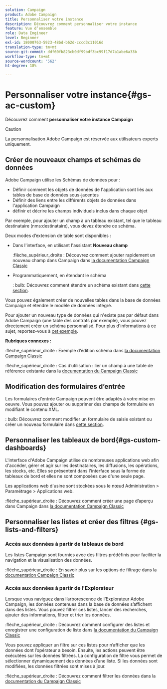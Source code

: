 ```yaml
---
solution: Campaign
product: Adobe Campaign
title: Personnaliser votre instance
description: Découvrez comment personnaliser votre instance
feature: Vue d’ensemble
role: Data Engineer
level: Beginner
exl-id: 18000763-5923-48bd-b62d-cccd3c11016d
translation-type: tm+mt
source-git-commit: ddf60fb823cb0df99bdf3bc99f17d7a1abe6a33b
workflow-type: tm+mt
source-wordcount: '562'
ht-degree: 18%

---
```


# Personnaliser votre instance{#gs-ac-custom}

Découvrez comment **personnaliser votre instance Campaign**

>[!CAUTION]
>
>La personnalisation Adobe Campaign est réservée aux utilisateurs experts uniquement.

## Créer de nouveaux champs et schémas de données

Adobe Campaign utilise les Schémas de données pour :

* Définir comment les objets de données de l&#39;application sont liés aux tables de base de données sous-jacentes
* Définir des liens entre les différents objets de données dans l&#39;application Campaign
* définir et décrire les champs individuels inclus dans chaque objet

Par exemple, pour ajouter un champ à un tableau existant, tel que le tableau destinataire (nms:destinataire), vous devez étendre ce schéma.

Deux modes d’extension de table sont disponibles :

* Dans l&#39;interface, en utilisant l&#39;assistant **Nouveau champ**

   :flèche_supérieur_droite : Découvrez comment ajouter rapidement un nouveau champ dans Campaign dans [la documentation Campaign Classic](https://experienceleague.adobe.com/docs/campaign-classic/using/configuring-campaign-classic/editing-schemas/new-field-wizard.html?lang=en#configuring-campaign-classic)

* Programmatiquement, en étendant le schéma

   : bulb: Découvrez comment étendre un schéma existant dans [cette section](../dev/extend-schema.md).


Vous pouvez également créer de nouvelles tables dans la base de données Campaign et étendre le modèle de données intégré.

Pour ajouter un nouveau type de données qui n&#39;existe pas par défaut dans Adobe Campaign (une table des contrats par exemple), vous pouvez directement créer un schéma personnalisé. Pour plus d&#39;informations à ce sujet, reportez-vous à [cet exemple](../dev/create-schema.md#example--creating-a-contract-table).

**Rubriques connexes :**

:flèche_supérieur_droite : Exemple d’édition schéma dans [la documentation Campaign Classic](https://experienceleague.adobe.com/docs/campaign-classic/using/configuring-campaign-classic/editing-schemas/examples-of-schemas-edition.html?lang=en#configuring-campaign-classic)

:flèche_supérieur_droite : Cas d’utilisation : lier un champ à une table de référence existante dans la [documentation du Campaign Classic](https://experienceleague.adobe.com/docs/campaign-classic/using/configuring-campaign-classic/editing-schemas/examples-of-schemas-edition.html?lang=en#uc-link)


## Modification des formulaires d’entrée

Les formulaires d’entrée Campaign peuvent être adaptés à votre mise en oeuvre. Vous pouvez ajouter ou supprimer des champs de formulaire en modifiant le contenu XML.

: bulb: Découvrez comment modifier un formulaire de saisie existant ou créer un nouveau formulaire dans [cette section](../dev/forms.md).

## Personnaliser les tableaux de bord{#gs-custom-dashboards}

L&#39;interface d&#39;Adobe Campaign utilise de nombreuses applications web afin d&#39;accéder, gérer et agir sur les destinataires, les diffusions, les opérations, les stocks, etc. Elles se présentent dans l&#39;interface sous la forme de tableaux de bord et elles ne sont composées que d&#39;une seule page.

Les applications web d&#39;usine sont stockées sous le nœud Administration > Paramétrage > Applications web.

:flèche_supérieur_droite : Découvrez comment créer une page d’aperçu dans Campaign dans [la documentation Campaign Classic](https://experienceleague.adobe.com/docs/campaign-classic/using/designing-content/web-applications/use-cases--creating-overviews.html?lang=en#creating-a-single-page-web-application)


## Personnaliser les listes et créer des filtres {#gs-lists-and-filters}

### Accès aux données à partir de tableaux de bord

Les listes Campaign sont fournies avec des filtres prédéfinis pour faciliter la navigation et la visualisation des données.

:flèche_supérieur_droite : En savoir plus sur les options de filtrage dans la [documentation Campaign Classic](https://experienceleague.adobe.com/docs/campaign-classic/using/getting-started/filtering-data/filtering-options.html?lang=en#about-filtering)


### Accès aux données à partir de l&#39;Explorateur

Lorsque vous naviguez dans l’arborescence de l’Explorateur Adobe Campaign, les données contenues dans la base de données s’affichent dans des listes. Vous pouvez filtrer ces listes, lancer des recherches, ajouter des informations, filtrer et trier les données.

:flèche_supérieur_droite : Découvrez comment configurer des listes et enregistrer une configuration de liste dans [la documentation du Campaign Classic](https://experienceleague.adobe.com/docs/campaign-classic/using/getting-started/starting-with-adobe-campaign/campaign-workspace/adobe-campaign-ui-lists.html?lang=en#getting-started)


Vous pouvez appliquer un filtre sur ces listes pour n’afficher que les données dont l’opérateur a besoin. Ensuite, les actions peuvent être exécutées sur les données filtrées. La configuration de filtre vous permet de sélectionner dynamiquement des données d’une liste. Si les données sont modifiées, les données filtrées sont mises à jour.

:flèche_supérieur_droite : Découvrez comment filtrer les données dans la [documentation du Campaign Classic](https://experienceleague.adobe.com/docs/campaign-classic/using/getting-started/filtering-data/creating-filters.html?lang=en#typology-of-available-filters)
